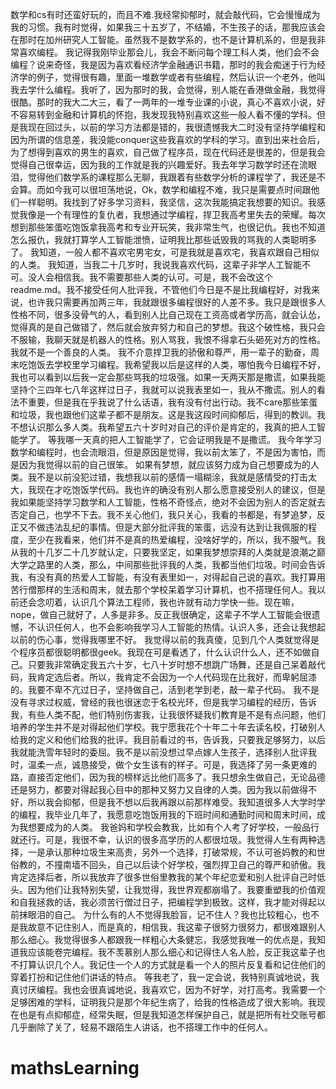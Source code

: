 数学和cs有时还蛮好玩的，而且不难.我经常抑郁时，就会敲代码，它会慢慢成为我的习惯。我有时觉得，如果我三十五岁了，不结婚，不生孩子的话，那我应该会在那时在加州研究人工智能。虽然我不是数学系的，也不是计算机系的，但是我非常喜欢编程。
我记得我刚毕业那会儿，我会不断问每个理工科人类，他们会不会编程？说来奇怪，我是因为喜欢看经济学金融通识书籍，那时的我会痴迷于行为经济学的例子，觉得很有趣，里面一堆数学或者有些编程，然后认识一个老外，他叫我去学什么编程。我听了，因为那时的我，会觉得，别人能在香港做金融，我觉得很酷。那时的我大二大三，看了一两年的一堆专业课的小说，真心不喜欢小说，好不容易转到金融和计算机的怀抱，我发现我特别喜欢这些一般人看不懂的学科。但是我现在回过头，以前的学习方法都是错的，我很遗憾我大二时没有坚持学编程和因为所谓的信息差，我没能conquer这些我喜欢的学科的学习。直到出来社会后，为了想得到喜欢的男生的喜欢，自己做了程序员，现在代码还是很差的，但是我会觉得自己很幸运，因为我的工作就是我的兴趣爱好。我去年学习数学时还在流眼泪，觉得他们数学系的课程那么无聊，我跟着有些数学分析的课程学了，我还是不会算。而如今我可以很坦荡地说，Ok，数学和编程不难，我只是需要点时间跟他们一样聪明。我找到了好多学习资料，我坚信，这次我能搞定我想要的知识。我感觉我像是一个有理性的复仇者，我想通过学编程，捍卫我高考里失去的荣耀。每次想到那些笨蛋吃饱饭拿我高考和专业开玩笑，我非常生气，也很记仇。我也不知道怎么报仇，我就打算学人工智能泄愤，证明我比那些诋毁我的骂我的人类聪明多了。
我知道，一般人都不喜欢宅男宅女，可是我就是喜欢宅，我喜欢跟自己相似的人类。
我知道，当我二十几岁时，我说我喜欢代码，这辈子非学人工智能不可。没人会相信我。我不需要那些人类的认可。可是，我不会改这个readme.md。我不接受任何人批评我，不管他们今日是不是比我编程好，对我来说，也许我只需要再加两三年，我就跟很多编程很好的人差不多。我只是跟很多人性格不同，很多没骨气的人，看到别人比自己现在工资高或者学历高，就会认怂，觉得真的是自己做错了，然后就会放弃努力和自己的梦想。我这个破性格，我只会不服输，我聊天就是机器人的性格。别人骂我，我恨不得拿石头砸死对方的性格。我就不是一个善良的人类。
我不介意捍卫我的骄傲和尊严，用一辈子的勤奋，周末吃饱饭去学校里学习编程。我希望我以后是这样的人类，哪怕我今日编程不好，我也可以看到以后我一定会那些骂我的垃圾强。如果一天两天那是撒谎，如果我能坚持个三四年七八年这样过日子，我就可以说我表里如一，我从不撒谎。别人的看法不重要，但是我在乎我说了什么话语，我有没有付出行动。我不care那些笨蛋和垃圾，我也跟他们这辈子都不是朋友。这是我这段时间抑郁后，得到的教训。我不想认识那么多人类。我希望五六十岁时对自己的评价是肯定的，我真的把人工智能学了。
等我哪一天真的把人工智能学了，它会证明我是不是撒谎。
我今年学习数学和编程时，也会流眼泪，但是原因是觉得，我以前太笨了，不是因为害怕，而是因为我觉得以前的自己很笨。
如果有梦想，就应该努力成为自己想要成为的人类。我不是以前没犯过错，我想我以前的感情一塌糊涂，我就是感情受的打击太大，我现在才吃饱饭学代码。我也许的确没有别人那么愿意接受别人的建议，但是我如果能坚持学习数学和人工智能，性格不奇怪点，绝对不会因为别人的否定就去否定自己，也学不下去。我不关心他们，我只关心，我看的书都是，有梦追梦，反正又不做违法乱纪的事情。但是大部分批评我的笨蛋，远没有达到让我佩服的程度，至少在我看来，他们并不是真的热爱编程，没啥好学的，所以，我不服气。我从我的十几岁二十几岁就认定，只要我坚定，如果我梦想崇拜的人类就是浪潮之巅大学之路里的人类，那么，中间那些批评我的人类，我都当他们垃圾。时间会告诉我，有没有真的热爱人工智能，有没有表里如一，对得起自己说的喜欢。我打算用苦行僧那样的生活和周末，就去那个学校呆着学习计算机，也不搭理任何人。我以前还会念叨着，认识几个算法工程师，我也许就有动力学快一些。现在嘛，nope，做自己就好了，人多是非多。反正我很确定，这辈子不学人工智能会很遗憾，不认识任何人，也不会影响我学习人工智能的热情。认识人多，还会让我想起以前的伤心事，觉得我哪里不好。
我觉得以前的我真傻，见到几个人类就觉得是个程序员都很聪明都很geek。我现在可是看透了，什么认识什么人，还不如做自己。只要我非常确定我五六十岁，七八十岁时想不想跳广场舞，还是自己呆着敲代码，我肯定选后者。所以，我肯定不会因为一个人代码现在比我好，而卑躬屈漆的。我要不卑不亢过日子，坚持做自己，活到老学到老，敲一辈子代码。
我不是没有寻求过权威，曾经的我也很迷恋于名校光环，但是我学习编程的经历，告诉我，有些人类不配，他们特别伤害我，让我很怀疑我们教育是不是有点问题，他们培养的学生并不是对得起他们学校。我宁愿我花个十年二十年去读名校，打破别人给我的定义和他们给我的批评。我目前看过的书，告诉我，只要我足够努力，以后我就能洗雪年轻时的委屈。我不是以前没想过早点嫁人生孩子，选择别人批评我时，温柔一点，诚恳接受，做个女生该有的样子。可是，我选择了另一条更难的路，直接否定他们，因为我的榜样远比他们高多了。我只想余生做自己，无论品德还是努力，都要对得起我心目中的那种又努力又自律的人类。因为我以前做得不好，所以我会抑郁，但是我不想以后我再跟以前那样难受。我知道很多人大学时学的编程，我毕业几年了，我愿意吃饱饭用我的下班时间和通勤时间和周末时间，成为我想要成为的人类。
我爸妈和学校会教我，比如有个人考了好学校，一般品行就还行。可是，我很不幸，认识的很多高学历的人都很垃圾。我觉得人生有两种选择，一是承认那种垃圾生来高贵，另外一个选择，打破常规，不认可爸妈教的和世俗教的，不撞南墙不回头，自己以后读个好学校，强烈捍卫自己的尊严和骄傲。我肯定选择后者，所以我放弃了很多世俗里教我的某个年纪恋爱和别人批评自己时低头。因为他们让我特别失望，让我觉得，我世界观都崩塌了。我要重塑我的价值观和自我拯救的话，我必须苦行僧过日子，把编程学到极致。这样，我才能对得起以前抹眼泪的自己。
为什么有的人不觉得我脸盲，记不住人？我也比较粗心，也不是我故意不记住别人，而是真的，相信我，我这辈子很努力很努力，都很难跟别人那么细心。我觉得很多人都跟我一样粗心大条健忘，我感觉我唯一的优点是，我知道我应该能卷完编程。我不羡慕别人那么细心和记得住人名人脸，反正我这辈子也不打算认识几个人。我记住一个人的方式就是看一个人的照片反复看和记住他们的穿着打扮和记住他们讲话的特点。
等我老了，我一定会说，我特别真诚地说，我真讨厌编程。我也会很真诚地说，我喜欢它，因为不好学，对打高考。我需要一个足够困难的学科，证明我只是那个年纪生病了，给我的性格造成了很大影响。我现在也是有点抑郁症，经常失眠，但是我知道怎样保护自己，就是把所有社交账号都几乎删除了关了，轻易不跟陌生人讲话，也不搭理工作中的任何人。
# mathsLearning
